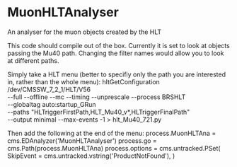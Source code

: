 # MuonHLTAnalyser
An analyser for the muon objects created by the HLT

This code should compile out of the box. Currently it is set to look at objects passing the Mu40 path. Changing the filter names would allow you to look at different paths.

Simply take a HLT menu (better to specifiy only the path you are interested in, rather than the whole menu):
hltGetConfiguration /dev/CMSSW_7_2_1/HLT/V56\
 --full --offline --mc --timing --unprescale --process BRSHLT\
 --globaltag auto:startup_GRun\
 --paths "HLTriggerFirstPath,HLT_Mu40_v*,HLTriggerFinalPath"\
 --output minimal --max-events -1 > hlt_Mu40_721.py

Then add the following at the end of the menu:
process.MuonHLTAna = cms.EDAnalyzer('MuonHLTAnalyser')
process.go = cms.Path(process.MuonHLTAna)
process.options = cms.untracked.PSet(
  SkipEvent = cms.untracked.vstring('ProductNotFound'),
)

